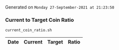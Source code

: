 Generated on `Monday 27-September-2021 at 21:23:50`

### Current to Target Coin Ratio
`current_coin_ratio.sh`

Date|Current|Target|Ratio
---|---|---|---

